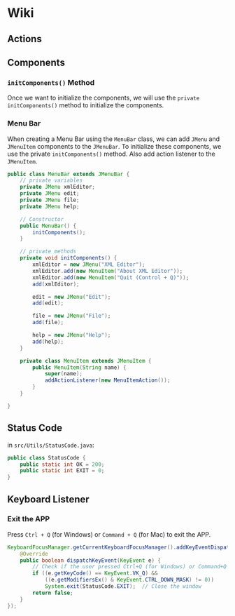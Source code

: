 # Wiki

## Actions

## Components

### `initComponents()` Method

Once we want to initialize the components, we will use the `private` `initComponents()` method to initialize the components.


### Menu Bar

When creating a Menu Bar using the `MenuBar` class, we can add `JMenu` and `JMenuItem` components to the `JMenuBar`. To initialize these components, we use the private `initComponents()` method. Also add action listener to the `JMenuItem`.

```java
public class MenuBar extends JMenuBar {
    // private variables
    private JMenu xmlEditor;
    private JMenu edit;
    private JMenu file;
    private JMenu help;

    // Constructor
    public MenuBar() {
        initComponents();
    }

    // private methods
    private void initComponents() {
        xmlEditor = new JMenu("XML Editor");
        xmlEditor.add(new MenuItem("About XML Editor"));
        xmlEditor.add(new MenuItem("Quit (Control + Q)"));
        add(xmlEditor);

        edit = new JMenu("Edit");
        add(edit);

        file = new JMenu("File");
        add(file);

        help = new JMenu("Help");
        add(help);
    }

    private class MenuItem extends JMenuItem {
        public MenuItem(String name) {
            super(name);
            addActionListener(new MenuItemAction());
        }
    }

}
```

## Status Code

in `src/Utils/StatusCode.java`:

```java
public class StatusCode {
    public static int OK = 200;
    public static int EXIT = 0;
}
```

## Keyboard Listener

### Exit the APP

Press `Ctrl + Q` (for Windows) or `Command + Q` (for Mac) to exit the APP.

```java
KeyboardFocusManager.getCurrentKeyboardFocusManager().addKeyEventDispatcher(new KeyEventDispatcher() {
    @Override
    public boolean dispatchKeyEvent(KeyEvent e) {
        // Check if the user pressed Ctrl+Q (for Windows) or Command+Q (for Mac)
        if ((e.getKeyCode() == KeyEvent.VK_Q) && 
            ((e.getModifiersEx() & KeyEvent.CTRL_DOWN_MASK) != 0))
            System.exit(StatusCode.EXIT);  // Close the window
        return false;
    }
});
```
